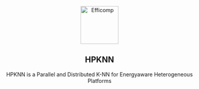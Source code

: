 <p align="center">
 <img width="100px" src="https://atcproyectos.ugr.es/efficomp/wp-content/uploads/2021/03/efficomp_logo1.svg" align="center" alt="Efficomp" />
 <h2 align="center">HPKNN</h2>
 <p align="center">HPKNN is a Parallel and Distributed K-NN for Energyaware Heterogeneous Platforms</p>
</p>
